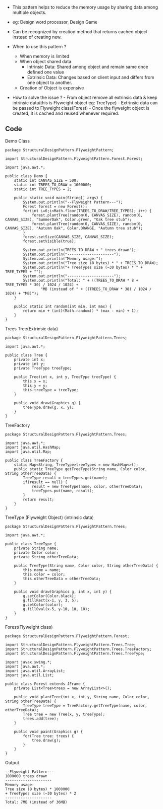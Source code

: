 - This pattern helps to reduce the memory usage by sharing data among multiple objects.
- eg: Design word processor, Design Game
- Can be recognized by creation method that returns cached object instead of creating new.
- When to use this pattern ?
	- When memory is limited
	- When object shared data
		- Intrinsic Data: Shared among object and remain same once defined one value
		- Extrinsic Data: Changes based on client input and differs from one object to another.
	 - Creation of Object is expensive

- How to solve the issue ?
		- From object remove all extrinsic data & keep intrinsic data(this is Flyweight object eg: TreeType)
		- Extrinsic data can be passed to Flyweight class(Forest)
		- Once the flyweight object is created, it is cached and reused whenever required.

## Code

Demo Class
```
package StructuralDesignPattern.FlyweightPattern;  
  
import StructuralDesignPattern.FlyweightPattern.Forest.Forest;  
  
import java.awt.*;  
  
public class Demo {  
    static int CANVAS_SIZE = 500;  
    static int TREES_TO_DRAW = 1000000;  
    static int TREE_TYPES = 2;  
  
    public static void main(String[] args) {  
        System.out.println("--Flyweight Pattern---");  
        Forest forest = new Forest();  
        for(int i=0;i<Math.floor(TREES_TO_DRAW/TREE_TYPES); i++) {  
            forest.plantTree(random(0, CANVAS_SIZE), random(0, CANVAS_SIZE), "SummerOak", Color.green, "Oak tree stub");  
            forest.plantTree(random(0, CANVAS_SIZE), random(0, CANVAS_SIZE), "Autumn Oak", Color.ORANGE, "Autumn tree stub");  
        }  
        forest.setSize(CANVAS_SIZE, CANVAS_SIZE);  
        forest.setVisible(true);  
  
        System.out.println(TREES_TO_DRAW + " trees drawn");  
        System.out.println("---------------------");  
        System.out.println("Memory usage:");  
        System.out.println("Tree size (8 bytes) * " + TREES_TO_DRAW);  
        System.out.println("+ TreeTypes size (~30 bytes) * " + TREE_TYPES + "");  
        System.out.println("---------------------");  
        System.out.println("Total: " + ((TREES_TO_DRAW * 8 + TREE_TYPES * 30) / 1024 / 1024) +  
                "MB (instead of " + ((TREES_TO_DRAW * 38) / 1024 / 1024) + "MB)");  
    }  
  
    public static int random(int min, int max) {  
        return min + (int)(Math.random() * (max - min) + 1);  
    }  
}
```

Trees
Tree(Extrinsic data)
```
package StructuralDesignPattern.FlyweightPattern.Trees;  
  
import java.awt.*;  
  
public class Tree {  
    private int x;  
    private int y;  
    private TreeType treeType;  
  
    public Tree(int x, int y, TreeType treeType) {  
        this.x = x;  
        this.y = y;  
        this.treeType = treeType;  
    }  
  
    public void draw(Graphics g) {  
        treeType.draw(g, x, y);  
    }  
}
```

TreeFactory
```
package StructuralDesignPattern.FlyweightPattern.Trees;  
  
import java.awt.*;  
import java.util.HashMap;  
import java.util.Map;  
  
public class TreeFactory {  
    static Map<String, TreeType>treeTypes = new HashMap<>();  
    public static TreeType getTreeType(String name, Color color, String otherTreeData) {  
        TreeType result = treeTypes.get(name);  
        if(result == null) {  
            result = new TreeType(name, color, otherTreeData);  
            treeTypes.put(name, result);  
        }  
        return result;  
    }  
}
```

TreeType (Flyweight Object) (intrinsic data)
```
package StructuralDesignPattern.FlyweightPattern.Trees;  
  
import java.awt.*;  
  
public class TreeType {  
    private String name;  
    private Color color;  
    private String otherTreeData;  
  
    public TreeType(String name, Color color, String otherTreeData) {  
        this.name = name;  
        this.color = color;  
        this.otherTreeData = otherTreeData;  
    }  
  
    public void draw(Graphics g, int x, int y) {  
        g.setColor(Color.black);  
        g.fillRect(x-1, y, 3, 5);  
        g.setColor(color);  
        g.fillOval(x-5, y-10, 10, 10);  
    }  
}
```


Forest(Flyweight class)
```
package StructuralDesignPattern.FlyweightPattern.Forest;  
  
import StructuralDesignPattern.FlyweightPattern.Trees.Tree;  
import StructuralDesignPattern.FlyweightPattern.Trees.TreeFactory;  
import StructuralDesignPattern.FlyweightPattern.Trees.TreeType;  
  
import javax.swing.*;  
import java.awt.*;  
import java.util.ArrayList;  
import java.util.List;  
  
public class Forest extends JFrame {  
    private List<Tree>trees = new ArrayList<>();  
  
    public void plantTree(int x, int y, String name, Color color, String otherTreeData) {  
        TreeType treeType = TreeFactory.getTreeType(name, color, otherTreeData);  
        Tree tree = new Tree(x, y, treeType);  
        trees.add(tree);  
    }  
  
    public void paint(Graphics g) {  
        for(Tree tree: trees) {  
            tree.draw(g);  
        }  
    }  
}
```

Output
```
--Flyweight Pattern---
1000000 trees drawn
---------------------
Memory usage:
Tree size (8 bytes) * 1000000
+ TreeTypes size (~30 bytes) * 2
---------------------
Total: 7MB (instead of 36MB)
```
